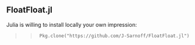 ## FloatFloat.jl



Julia is willing to install locally your own impression:  
> >      Pkg.clone("https://github.com/J-Sarnoff/FloatFloat.jl")        
